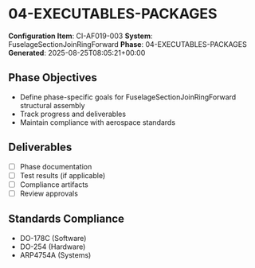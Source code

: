# 04-EXECUTABLES-PACKAGES

**Configuration Item**: CI-AF019-003
**System**: FuselageSectionJoinRingForward
**Phase**: 04-EXECUTABLES-PACKAGES
**Generated**: 2025-08-25T08:05:21+00:00

## Phase Objectives
- Define phase-specific goals for FuselageSectionJoinRingForward structural assembly
- Track progress and deliverables
- Maintain compliance with aerospace standards

## Deliverables
- [ ] Phase documentation
- [ ] Test results (if applicable)
- [ ] Compliance artifacts
- [ ] Review approvals

## Standards Compliance
- DO-178C (Software)
- DO-254 (Hardware)
- ARP4754A (Systems)


